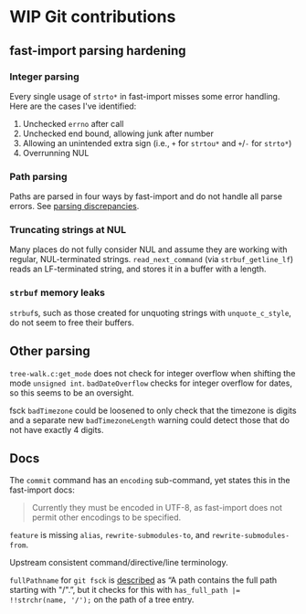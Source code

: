 # WIP Git contributions

## fast-import parsing hardening

### Integer parsing

Every single usage of `strto*` in fast-import misses some error handling. Here
are the cases I've identified:

1. Unchecked `errno` after call
2. Unchecked end bound, allowing junk after number
3. Allowing an unintended extra sign (i.e., `+` for `strtou*` and `+`/`-` for
   `strto*`)
4. Overrunning NUL

### Path parsing

Paths are parsed in four ways by fast-import and do not handle all parse errors.
See [parsing discrepancies](./parsing_discrepancies.md).

### Truncating strings at NUL

Many places do not fully consider NUL and assume they are working with regular,
NUL-terminated strings. `read_next_command` (via `strbuf_getline_lf`) reads an
LF-terminated string, and stores it in a buffer with a length.

### `strbuf` memory leaks

`strbuf`s, such as those created for unquoting strings with `unquote_c_style`,
do not seem to free their buffers.

## Other parsing

`tree-walk.c:get_mode` does not check for integer overflow when shifting the
mode `unsigned int`. `badDateOverflow` checks for integer overflow for dates, so
this seems to be an oversight.

fsck `badTimezone` could be loosened to only check that the timezone is digits
and a separate new `badTimezoneLength` warning could detect those that do not
have exactly 4 digits.

## Docs

The `commit` command has an `encoding` sub-command, yet states this in the
fast-import docs:

> Currently they must be encoded in UTF-8, as fast-import does not permit other
> encodings to be specified.

`feature` is missing `alias`, `rewrite-submodules-to`, and
`rewrite-submodules-from`.

Upstream consistent command/directive/line terminology.

`fullPathname` for `git fsck` is [described](https://git-scm.com/docs/git-fsck#_fsck_messages)
as “A path contains the full path starting with "/".”, but it checks for this
with `has_full_path |= !!strchr(name, '/');` on the path of a tree entry.
